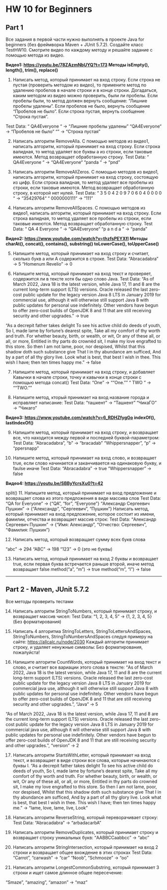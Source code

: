 # HW 10 for Beginners


## Part 1
Все задания в первой части нужно выполнять в проекте Java for beginners (без фреймворка Maven + JUnit 5.7.2).
Создайте класс TestHW10.
Смотрите видео по каждому методу и решайте задание с помощью метода из видео.

**Видео1: https://youtu.be/78ZAzmNbUYQ?t=173
Методы isEmpty(), length(), trim(), replace()**

1. Написать метод, который принимает на вход строку.
Если строка не пустая (проверить методом из видео), то примените метод по удалению пробелов в начале строки и в конце строки.
Догадаться, каким методом из видео можно проверить, были ли пробелы.
Если пробелы были, то метод должен вернуть сообщение: “Лишние пробелы удалены”.
Если пробелов не было, вернуть сообщение “Пробелов не было”.
Если строка пустая, вернуть сообщение “Строка пустая”.

Test Data:
“    QA4Everyone   “ → “Лишние пробелы удалены”
“QA4Everyone“ → “Пробелов не было”
“” → “Строка пустая”

2. Написать алгоритм RemoveAlla.
С помощью методов из видео1,  написать алгоритм, который принимает на вход строку. Если строка валидная, то метод удаляет все буквы a из строки, если таковые имеются. Метод возвращает обработанную строку.
Test Data:
“    QA4Everyone   “ →  “QA4Everyone“
“panda   “ → “pnd”

3. Написать алгоритм RemoveAllZeros.
С помощью методов из видео1,  написать алгоритм, который принимает на вход строку, состоящую из цифр. Если строка валидная, то метод удаляет все пробелы из строки, если таковые имеются. Метод возвращает обработанную строку, в которой нет нулей.
Test Data:
“   3 5 0 4 2 0 9 7 0 6 0 4 0       0 0 0 “ →  “35429764“
“ 0000000111“ → “111”

4. Написать алгоритм RemoveAllSpaces.
С помощью методов из видео1,  написать алгоритм, который принимает на вход строку. Если строка валидная, то метод удаляет все пробелы из строки, если таковые имеются. Метод возвращает обработанную строку.
Test Data:
“    QA   4  Everyone   “ →  “QA4Everyone“
“p a     n d a   “ → “panda”


**Видео2: https://www.youtube.com/watch?v=thzfsPEYXfI
Методы charAt(), concat(), contains(), substring()
toLowerCase(),  toUpperCase()**

5. Напишите метод, который принимает на вход строку и считает, сколько букв а или А содержится в строке.
Test Data:
“Abracadabra” → 5
“Homenum Revelio” → 0

6. Напишите метод, который принимает на вход текст и проверяет, содержится ли в тексте хотя бы одно слово Java.
Test Data:
“As of March 2022, Java 18 is the latest version, while Java 17, 11 and 8 are the current long-term 
support (LTS) versions. Oracle released the last zero-cost public update for the legacy version 
Java 8 LTS in January 2019 for commercial use, although it will otherwise still support Java 8 
with public updates for personal use indefinitely. Other vendors have begun to offer zero-cost 
builds of OpenJDK 8 and 11 that are still receiving security and other upgrades.” → true

    
“As a decrepit father takes delight
To see his active child do deeds of youth,
So I, made lame by fortune’s dearest spite,
Take all my comfort of thy worth and truth.
For whether beauty, birth, or wealth, or wit,
Or any of these all, or all, or more,
Entitled in thy parts do crownèd sit,
I make my love engrafted to this store.
So then I am not lame, poor, nor despised,
Whilst that this shadow doth such substance give
That I in thy abundance am sufficed,
And by a part of all thy glory live.
Look what is best, that best I wish in thee.
This wish I have; then ten times happy me.” → false


7. Напишите метод, который принимает на вход строку, и добавляет Кавычки в начале строки, точку и кавычки в конце строки с помощью метода concat()
Test Data:
“One” → ““One.””
“    TWO  “ → ““TWO.””


8. Напишите метод, кторый принимает на вход название города и исправляет написание:
Test Data:
“ташкент” → “Ташкент”
“ЧикаГО” → “Чикаго”

**Видео3: https://www.youtube.com/watch?v=6_RDHZfygGo
indexOf(), lastIndexOf()**

9. Напишите метод, который принимает на вход строку, и возвращает все, что находится между первой и последней буквой-параметром:
Test Data:
“Abracadabra”, “b” → “bracadab”
“Whippersnapper”, “p” → “ppersnapp”


10. Напишите метод, который принимает на вход слово, и возвращает true, если слово начинается и заканчивается на одинаковую букву, и faulse иначе
Test Data:
“Abracadabra” → true
“Whippersnapper” → false

**Видео4: https://youtu.be/SBByYcrsXu0?t=42**

split()
11. Напишите метод, который принимает на вход предложение и возвращает слова из этого предложения в виде массива слов
Test Data:
“QA for Everyone” → {“QA”, “for”, “Everyone”}
“Александр Сергеевич Пушкин” → {“Александр”, “Сергеевич”, “Пушкин”}
Написать метод, который принимает на вход предложение, которое состоит из имени, фамилии, отчества и возвращает массив строк:
Test Data:
“Александр Сергеевич Пушкин” →
{“Имя: Александр”, “Отчество: Сергеевич”, “Фамилия: Пушкин”}


12. Написать метод, который возвращает сумму всех букв слова

“abc” → 294
“ABC” → 198
“123” → 0 (это не буквы)


13. Написать метод,  который принимает на вход 2 буквы и возвращает true, если первая буква встречается раньше второй, иначе метод возвращает false
method(“a”, “m”) → true
method(“m”, “l”) → false



_________________________________________________

## Part 2 -  Maven, JUnit 5.7.2
Все методы проверить тестами


14. Написать алгоритм StringToNumbers, который принимает строку, и возвращает массив чисел:
Test Data:
“1, 2, 3, 4, 5” → {1, 2, 3, 4, 5}
(Без форматирования)


15. Написать 4 алгоритма StringToLetters, StringToLettersAndSpaces, StringToNumbers, StringToNumbersAndSpaces следуя примеру на сайте: https://allcalc.ru/node/2030
Каждый алгоритм принимает строку,  и удаляет ненужные символы:
Без форматирования, пожалуйста!


16. Напишите алгоритм CountWords, который принимает на вход текст и слово,  и считает все вариации этого слова в тексте:
“As of March 2022, Java 18 is the latest version, while Java 17, 11 and 8 are the current long-term support (LTS) versions. Oracle released the last zero-cost public update for the legacy version Java 8 LTS in January 2019 for commercial java use, although it will otherwise still support Java 8 with public updates for personal use indefinitely. Other vendors have begun to offer zero-cost builds of OpenJDK 8 and 11 that are still receiving security and other upgrades.”, “Java” → 5

“As of March 2022, Java 18 is the latest version, while Java 17, 11 and 8 are the current long-term support (LTS) versions. Oracle released the last zero-cost public update for the legacy version Java 8 LTS in January 2019 for commercial java use, although it will otherwise still support Java 8 with public updates for personal use indefinitely. Other vendors have begun to offer zero-cost builds of OpenJDK 8 and 11 that are still receiving security and other upgrades.”, “version” → 2



17. Написать алгоритм StartsWithLetter, который принимает на вход текст,  и возвращает в виде строки все слова, которые начинаются с буквы l.
“As a decrepit father takes delight
To see his active child do deeds of youth,
So I, made lame by fortune’s dearest spite,
Take all my comfort of thy worth and truth.
For whether beauty, birth, or wealth, or wit,
Or any of these all, or all, or more,
Entitled in thy parts do crownèd sit,
I make my love engrafted to this store.
So then I am not lame, poor, nor despised,
Whilst that this shadow doth such substance give
That I in thy abundance am sufficed,
And by a part of all thy glory live.
Look what is best, that best I wish in thee.
This wish I have; then ten times happy me.”  → “lame, love, lame, live, Look”



18. Написать алгоритм ReverseString, который переворачивает строку:
Test Data:
“Abracadabra” → “arbadacarbA”


19. Написать алгоритм RemoveDuplicates, который принимает строку и возвращает строку уникальных букв:
“AABBCCaabbcc” → “abc”


20. Написать алгоритм StringIntersection,  который принимает на вход 2 строки и возвращает общее вхождение в этих строках
Test Data:
“Carrot”, “carwash” → “car”
“Noob”, “Schmooze” → “oo”


21. Написать алгоритм LongestCommonSubstring, который принимает 3 строки и ищет самое длинное общее пересечение:

“Smaze”, “amazing”, “amazon” → “maz”
